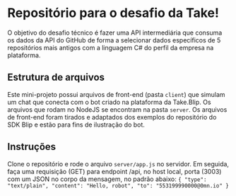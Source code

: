 # Repositório para o desafio da Take!
O objetivo do desafio técnico é fazer uma API intermediária que consuma os dados da API do GitHub de forma a selecionar dados específicos de 5 repositórios mais antigos com a linguagem C# do perfil da empresa na plataforma.

## Estrutura de arquivos
Este mini-projeto possui arquivos de front-end (pasta `client`) que simulam um chat que conecta com o bot criado na plataforma da Take.Blip. Os arquivos que rodam no NodeJS se encontram na pasta `server`. Os arquivos de front-end foram tirados e adaptados dos exemplos do repositório do SDK Blip e estão para fins de ilustração do bot.

## Instruções
Clone o repositório e rode o arquivo `server/app.js` no servidor. Em seguida, faça uma requisição (GET) para endpoint /api, no host local, porta (3003) com um JSON no corpo da mensagem, no padrão abaixo:
`{
    "type": "text/plain",
    "content": "Hello, robot",
    "to": "553199990000@0mn.io"
}`
